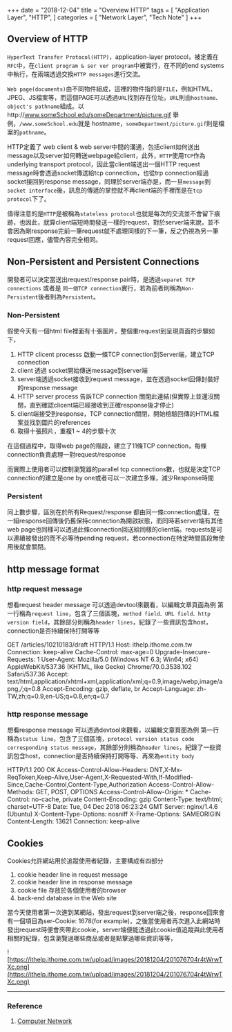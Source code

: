 +++
date = "2018-12-04"
title = "Overview HTTP"
tags = [
  "Application Layer",
  "HTTP",
]
categories = [
  "Network Layer",
  "Tech Note"
]
+++

## Overview of HTTP

`HyperText Transfer Protocol(HTTP)`，application-layer protocol，被定義在`RFC`中，在`client program & ser ver program`中被實行，在不同的end systems中執行，在兩端透過交換`HTTP messages`進行交流。

`Web page(documents)`由不同物件組成，這裡的物件指的是`FILE`，例如HTML、JPEG、JS檔案等，而這個PAGE可以透過`URL`找到存在位址。`URL`則由`hostname、object's pathname`組成。以http://www.someSchool.edu/someDepartment/picture.gif 舉例，`/www.someSchool.edu`就是
hostname，`someDepartment/picture.gif`則是檔案的`pathname`。

HTTP定義了 web client & web server中間的溝通，包括client如何送出message以及server如何轉送webpage給client，此外，`HTTP`使用`TCP`作為underlying transport protocol，因此當client端送出一個HTTP request message時會透過socket傳送給tcp connection，也從trp connection經過socket接回到response message，同理於server端亦是，而一旦`message`到`socket interface`後，訊息的傳遞的掌控就不再client端的手裡而是在`tcp protocol`下了。

值得注意的是`HTTP`是被稱為`stateless protocol`也就是每次的交流並不會留下痕跡，也因此，就算client端短時間發送一樣的request，對於server端來說，並不會因為剛response完前一筆request就不處理同樣的下一筆，反之仍視為另一筆request回應，儘管內容完全相同。

## Non-Persistent and Persistent Connections

開發者可以決定當送出request/response pair時，是透過`separet TCP connections` 或者是 `同一個TCP connection`實行，若為前者則稱為`Non-Persistent`後者則為`Persistent`。

### Non-Persistent

假使今天有一個html file裡面有十張圖片，整個重request到呈現頁面的步驟如下，
1. HTTP clicent processs 啟動一條TCP connection到Server端，建立TCP connection
2. client 透過 socket開始傳送message到server端
3. server端透過socket接收到request message，並在透過socket回傳封裝好的response message
4. HTTP server process 告訴TCP connection 關閉此連結(但實際上並還沒關閉，直到確認clicent端已經接收到正確response後才停止)
5. client端接受到response，TCP connection關閉，開始檢驗回傳的HTML檔案並找到圖片的references
6. 取得十張照片，重複1 ~ 4的步驟十次

在這個過程中，取得web page的階段，建立了11條TCP connection，每條connection負責處理一對request/response

而實際上使用者可以控制瀏覽器的parallel tcp connections數，也就是決定TCP connection的建立是one by one或者可以一次建立多條，減少Response時間

### Persistent

同上數步驟，區別在於所有Request/response 都由同一條connection處理，在一組response回傳後仍舊保持connection為開啟狀態，而同時若server端有其他web page也同樣可以透過此條connection回送給同樣的client端。requests是可以連續被發出的而不必等待pending request，若connection在特定時間區段無使用後就會關閉。

## http message format

### http request message

想看request header message 可以透過devtool來觀看，以編輯文章頁面為例
第一行稱為`request line`，包含了三個區塊，`method field、URL field、http version field`，其餘部分則稱為`header lines`，紀錄了一些資訊包含host，connection是否持續保持打開等等

GET /articles/10210183/draft HTTP/1.1
Host: ithelp.ithome.com.tw
Connection: keep-alive
Cache-Control: max-age=0
Upgrade-Insecure-Requests: 1
User-Agent: Mozilla/5.0 (Windows NT 6.3; Win64; x64) AppleWebKit/537.36 (KHTML, like Gecko) Chrome/70.0.3538.102 Safari/537.36
Accept: text/html,application/xhtml+xml,application/xml;q=0.9,image/webp,image/apng,*/*;q=0.8
Accept-Encoding: gzip, deflate, br
Accept-Language: zh-TW,zh;q=0.9,en-US;q=0.8,en;q=0.7

### http response message

想看response message 可以透過devtool來觀看，以編輯文章頁面為例
第一行稱為`status line`，包含了三個區塊，`protocol version status code corresponding status message`，其餘部分則稱為`header lines`，紀錄了一些資訊包含host，connection是否持續保持打開等等、再來為`entity body`

HTTP/1.1 200 OK
Access-Control-Allow-Headers: DNT,X-Mx-ReqToken,Keep-Alive,User-Agent,X-Requested-With,If-Modified-Since,Cache-Control,Content-Type,Authorization
Access-Control-Allow-Methods: GET, POST, OPTIONS
Access-Control-Allow-Origin: *
Cache-Control: no-cache, private
Content-Encoding: gzip
Content-Type: text/html; charset=UTF-8
Date: Tue, 04 Dec 2018 06:23:24 GMT
Server: nginx/1.4.6 (Ubuntu)
X-Content-Type-Options: nosniff
X-Frame-Options: SAMEORIGIN
Content-Length: 13621
Connection: keep-alive

## Cookies

Cookies允許網站用於追蹤使用者紀錄，主要構成有四部分

1. cookie header line in request message
2. cookie header line in response message
3. cookie file 存放於各個使用者的browser
4. back-end database in the Web site

當今天使用者第一次進到某網站，發出request到server端之後，response回來會有一個項目為ser-Cookie: 1678(for example)，之後當使用者再次進入此網站時發出request時便會夾帶此cookie，server端便能透過此cookie值追蹤與此使用者相關的紀錄，包含瀏覽過哪些商品或者是點擊過哪些資訊等等，

![https://ithelp.ithome.com.tw/upload/images/20181204/201076704r4tWrwTXc.png](https://ithelp.ithome.com.tw/upload/images/20181204/201076704r4tWrwTXc.png)

***

### Reference
1.  [Computer Network](https://www.pearson.com/us/higher-education/product/Kurose-Computer-Networking-A-Top-Down-Approach-6th-Edition/9780132856201.html)